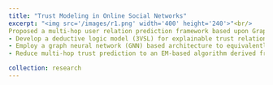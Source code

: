 ```yaml
---
title: "Trust Modeling in Online Social Networks"
excerpt: "<img src='/images/r1.png' width='400' height='240'>"<br/>
Proposed a multi-hop user relation prediction framework based upon Graph Markov Neural Network (GMNN) <br/>
- Develop a deductive logic model (3VSL) for explainable trust relation prediction in social graph  <br/>
- Employ a graph neural network (GNN) based architecture to equivalently reconstruct 3VSL <br/>
- Reduce multi-hop trust prediction to an EM-based algorithm derived from GMNN <br/>"

collection: research
---
```



